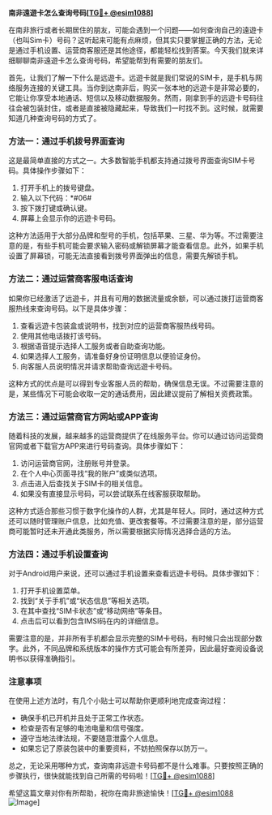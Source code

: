 **南非遠遊卡怎么查询号码[[TG💪+ @esim1088](https://t.me/s/esim1088)]**

在南非旅行或者长期居住的朋友，可能会遇到一个问题——如何查询自己的遠遊卡（也叫Sim卡）号码？这听起来可能有点麻烦，但其实只要掌握正确的方法，无论是通过手机设置、运营商客服还是其他途径，都能轻松找到答案。今天我们就来详细聊聊南非遠遊卡怎么查询号码，希望能帮到有需要的朋友们。

首先，让我们了解一下什么是远遊卡。远遊卡就是我们常说的SIM卡，是手机与网络服务连接的关键工具。当你到达南非后，购买一张本地的远遊卡是非常必要的，它能让你享受本地通话、短信以及移动数据服务。然而，刚拿到手的远遊卡号码往往会被包装封住，或者是直接被隐藏起来，导致我们一时找不到。这时候，就需要知道几种查询号码的方式了。

### 方法一：通过手机拨号界面查询

这是最简单直接的方式之一。大多数智能手机都支持通过拨号界面查询SIM卡号码。具体操作步骤如下：

1. 打开手机上的拨号键盘。
2. 输入以下代码：*#06#
3. 按下拨打键或确认键。
4. 屏幕上会显示你的远遊卡号码。

这种方法适用于大部分品牌和型号的手机，包括苹果、三星、华为等。不过需要注意的是，有些手机可能会要求输入密码或解锁屏幕才能查看信息。此外，如果手机设置了屏幕锁，可能无法直接看到拨号界面弹出的信息，需要先解锁手机。

### 方法二：通过运营商客服电话查询

如果你已经激活了远遊卡，并且有可用的数据流量或余额，可以通过拨打运营商客服热线来查询号码。以下是具体步骤：

1. 查看远遊卡包装盒或说明书，找到对应的运营商客服热线号码。
2. 使用其他电话拨打该号码。
3. 根据语音提示选择人工服务或者自助查询功能。
4. 如果选择人工服务，请准备好身份证明信息以便验证身份。
5. 向客服人员说明情况并请求帮助查询远遊卡号码。

这种方式的优点是可以得到专业客服人员的帮助，确保信息无误。不过需要注意的是，某些情况下可能会收取一定的通话费用，因此建议提前了解相关资费政策。

### 方法三：通过运营商官方网站或APP查询

随着科技的发展，越来越多的运营商提供了在线服务平台。你可以通过访问运营商官网或者下载官方APP来进行号码查询。具体步骤如下：

1. 访问运营商官网，注册账号并登录。
2. 在个人中心页面寻找“我的账户”或类似选项。
3. 点击进入后查找关于SIM卡的相关信息。
4. 如果没有直接显示号码，可以尝试联系在线客服获取帮助。

这种方式适合那些习惯于数字化操作的人群，尤其是年轻人。同时，通过这种方式还可以随时管理账户信息，比如充值、更改套餐等。不过需要注意的是，部分运营商可能暂时还未开通此类服务，所以需要根据实际情况选择合适的方法。

### 方法四：通过手机设置查询

对于Android用户来说，还可以通过手机设置来查看远遊卡号码。具体步骤如下：

1. 打开手机设置菜单。
2. 找到“关于手机”或“状态信息”等相关选项。
3. 在其中查找“SIM卡状态”或“移动网络”等条目。
4. 点击后可以看到包含IMSI码在内的详细信息。

需要注意的是，并非所有手机都会显示完整的SIM卡号码，有时候只会出现部分数字。此外，不同品牌和系统版本的操作方式可能会有所差异，因此最好查阅设备说明书以获得准确指引。

### 注意事项

在使用上述方法时，有几个小贴士可以帮助你更顺利地完成查询过程：

- 确保手机已开机并且处于正常工作状态。
- 检查是否有足够的电池电量和信号强度。
- 遵守当地法律法规，不要随意泄露个人信息。
- 如果忘记了原装包装中的重要资料，不妨拍照保存以防万一。

总之，无论采用哪种方式，查询南非远遊卡号码都不是什么难事。只要按照正确的步骤执行，很快就能找到自己所需的号码啦！[[TG💪+ @esim1088](https://t.me/s/esim1088)]

希望这篇文章对你有所帮助，祝你在南非旅途愉快！[[TG💪+ @esim1088](https://t.me/s/esim1088) ![Image](https://i.postimg.cc/4NQfJmqS/Snipaste-2025-05-13-00-14-12.png)]